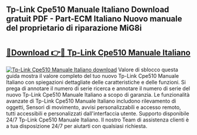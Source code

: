 ## Tp-Link Cpe510 Manuale Italiano Download gratuit PDF - Part-ECM Italiano Nuovo manuale del proprietario di riparazione MiG8i

# <h2><a href="http://dfgmymx.blite.top/?on=Tp-Link+Cpe510+Manuale+Italiano">🔗Download 👉🔴 Tp-Link Cpe510 Manuale Italiano</a></h2>

[![Tp-Link Cpe510 Manuale Italiano download](https://i.imgur.com/lujVjoI.png)](http://dfgmymx.blite.top/?on=Tp-Link+Cpe510+Manuale+Italiano)
Valore di sblocco questa guida mostra il valore completo del tuo nuovo Tp-Link Cpe510 Manuale Italiano con spiegazioni dettagliate delle caratteristiche e delle funzioni. Si prega di annotare il numero di serie ricerca e annotare il numero di serie del nuovo Tp-Link Cpe510 Manuale Italiano a scopo di garanzia. Le funzionalità avanzate di Tp-Link Cpe510 Manuale Italiano includono rilevamento di oggetti, Sensori di movimento, avvisi personalizzabili e accesso remoto, tutti accessibili e personalizzati dall'interfaccia utente. Supporto disponibile 24/7 Tp-Link Cpe510 Manuale Italiano. Il nostro Team di assistenza clienti è a tua disposizione 24/7 per aiutarti con qualsiasi richiesta.
